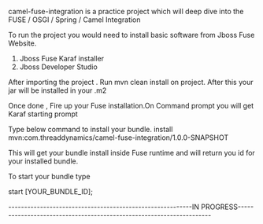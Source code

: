 camel-fuse-integration is a practice project which will deep dive into the FUSE / OSGI / Spring / Camel Integration

To run the project you would need to install basic software from Jboss Fuse Website.

1. Jboss Fuse Karaf installer
2. Jboss Developer Studio

After importing the project . Run mvn clean install on project. After this your jar will be installed in your .m2

Once done , Fire up your Fuse installation.On Command prompt you will get Karaf starting prompt

Type below command to install your bundle.
install mvn:com.threaddynamics/camel-fuse-integration/1.0.0-SNAPSHOT

This will get your bundle install inside Fuse runtime and will return you id for your installed bundle.

To start your bundle type

start [YOUR_BUNDLE_ID];


----------------------------------------------------------IN PROGRESS---------------------------------------------------------------------
